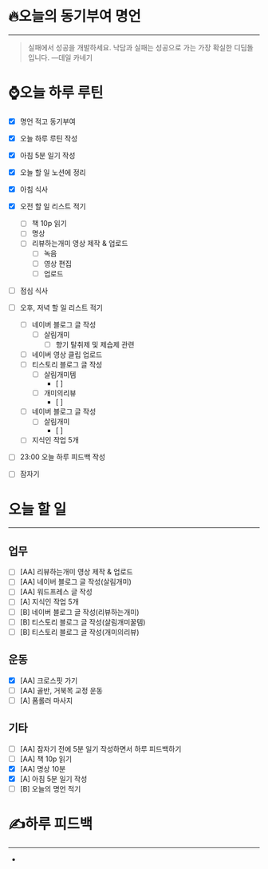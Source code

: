 # 🔥오늘의 동기부여 명언

---

> 실패에서 성공을 개발하세요. 낙담과 실패는 성공으로 가는 가장 확실한 디딤돌입니다.
> —데일 카네기

# ⌚오늘 하루 루틴
- [x] 명언 적고 동기부여
- [x] 오늘 하루 루틴 작성
- [x] 아침 5분 일기 작성
- [x] 오늘 할 일 노션에 정리
- [x] 아침 식사
- [x] 오전 할 일 리스트 적기
	- [ ] 책 10p 읽기
	- [ ] 명상
    - [ ] 리뷰하는개미 영상 제작 & 업로드
        - [ ] 녹음
        - [ ] 영상 편집
        - [ ] 업로드
- [ ] 점심 식사
- [ ] 오후, 저녁 할 일 리스트 적기
	- [ ] 네이버 블로그 글 작성
		- [ ] 살림개미
			- [ ] 향기 탈취제 및 제습제 관련
	- [ ] 네이버 영상 클립 업로드
    - [ ] 티스토리 블로그 글 작성
        - [ ] 살림개미템
            - [ ] 
        - [ ] 개미의리뷰
            - [ ] 
	- [ ] 네이버 블로그 글 작성
        - [ ] 살림개미
            - [ ] 
    - [ ] 지식인 작업 5개
- [ ] 23:00 오늘 하루 피드백 작성
- [ ] 잠자기


# 오늘 할 일
---
## 업무
- [ ] [AA] 리뷰하는개미 영상 제작 & 업로드
- [ ] [AA] 네이버 블로그 글 작성(살림개미)
- [ ] [AA] 워드프레스 글 작성
- [ ] [A] 지식인 작업 5개
- [ ] [B] 네이버 블로그 글 작성(리뷰하는개미)
- [ ] [B] 티스토리 블로그 글 작성(살림개미꿀템)
- [ ] [B] 티스토리 블로그 글 작성(개미의리뷰)

## 운동
- [x] [AA] 크로스핏 가기
- [ ] [AA] 골반, 거북목 교정 운동
- [ ] [A] 폼롤러 마사지

## 기타
- [ ] [AA] 잠자기 전에 5분 일기 작성하면서 하루 피드백하기
- [ ] [AA] 책 10p 읽기
- [x] [AA] 명상 10분
- [x] [A] 아침 5분 일기 작성
- [ ] [B] 오늘의 명언 적기

# ✍하루 피드백

---
- 